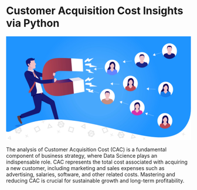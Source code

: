 # Customer Acquisition Cost Insights via Python
<img src="customer_acquisition.jpg" alt="screenshot of the customer acquisition" />

The analysis of Customer Acquisition Cost (CAC) is a fundamental component of business strategy, where Data Science plays an indispensable role. CAC represents the total cost associated with acquiring a new customer, including marketing and sales expenses such as advertising, salaries, software, and other related costs. Mastering and reducing CAC is crucial for sustainable growth and long-term profitability.
